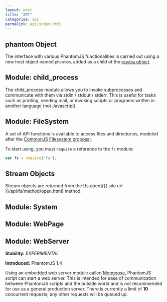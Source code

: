 ```yaml
---
layout: post
title: "API"
categories: api
permalink: api/index.html
---
```


## phantom Object

The interface with various PhantomJS functionalities is carried out using a new host object named `phantom`, added as a child of the [`window` object](https://developer.mozilla.org/en/DOM/window).

## Module: child_process

The child_process module allows you to invoke subprocesses and communicate with them via stdin / stdout / stderr. This is useful for tasks such as printing, sending mail, or invoking scripts or programs written in another language (not Javascript).

## Module: FileSystem

A set of API functions is available to access files and directories, modeled after the [CommonJS Filesystem proposal](http://wiki.commonjs.org/wiki/Filesystem).

To start using, you must `require` a reference to the `fs` module:

```javascript
var fs = require('fs');
```

## Stream Objects

Stream objects are returned from the [fs.open]({{ site.url }}/api/fs/method/open.html) method.

## Module: System


## Module: WebPage


## Module: WebServer

**Stability:** _EXPERIMENTAL_

**Introduced:** PhantomJS 1.4

Using an embedded web server module called [Mongoose](http://code.google.com/p/mongoose/), PhantomJS script can start a web server. This is intended for ease of communication between PhantomJS scripts and the outside world and is _not_ recommended for use as a general production server. There is currently a limit of **10** concurrent requests; any other requests will be queued up.
